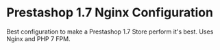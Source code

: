 # Prestashop 1.7 Nginx Configuration

Best configuration to make a Prestashop 1.7 Store perform it's best.
Uses Nginx and PHP 7 FPM.
